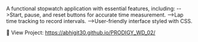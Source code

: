 A functional stopwatch application with essential features, including:
-->Start, pause, and reset buttons for accurate time measurement.
-->Lap time tracking to record intervals.
-->User-friendly interface styled with CSS.

🔗 View Project: https://abhigit30.github.io/PRODIGY_WD_02/

